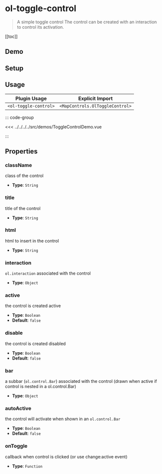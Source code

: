 # ol-toggle-control

> A simple toggle control The control can be created with an interaction to control its activation.

[[toc]]

## Demo

<script setup>
import ToggleControlDemo from "@demos/ToggleControlDemo.vue"
</script>
<ClientOnly>
<ToggleControlDemo />
</ClientOnly>

## Setup

<!--@include: ../../mapcontrols.plugin.md-->

## Usage

| Plugin Usage          |         Explicit Import         |
| --------------------- | :-----------------------------: |
| `<ol-toggle-control>` | `<MapControls.OlToggleControl>` |

::: code-group

<<< ../../../../src/demos/ToggleControlDemo.vue

:::

## Properties

### className

class of the control

- **Type**: `String`

### title

title of the control

- **Type**: `String`

### html

html to insert in the control

- **Type**: `String`

### interaction

`ol.interaction` associated with the control

- **Type**: `Object`

### active

the control is created active

- **Type**: `Boolean`
- **Default**: `false`

### disable

the control is created disabled

- **Type**: `Boolean`
- **Default**: `false`

### bar

a subbar (`ol.control.Bar`) associated with the control (drawn when active if control is nested in a ol.control.Bar)

- **Type**: `Object`

### autoActive

the control will activate when shown in an `ol.control.Bar`

- **Type**: `Boolean`
- **Default**: `false`

### onToggle

callback when control is clicked (or use change:active event)

- **Type**: `Function`
